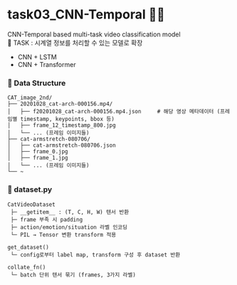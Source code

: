 # task03_CNN-Temporal 🐾🐾
CNN-Temporal based multi-task video classification model   
🔄 TASK : 시계열 정보를 처리할 수 있는 모델로 확장
- CNN + LSTM   
- CNN + Transformer

### 📁 Data Structure
```
CAT_image_2nd/
├── 20201028_cat-arch-000156.mp4/
│   ├── f20201028_cat-arch-000156.mp4.json     # 해당 영상 메타데이터 (프레임별 timestamp, keypoints, bbox 등)
│   ├── frame_12_timestamp_800.jpg
│   └── ... (프레임 이미지들)
├── cat-armstretch-080706/    
│   ├── cat-armstretch-080706.json
│   ├── frame_0.jpg
│   ├── frame_1.jpg
│   └── ... (프레임 이미지들)
└── ~    

```
### 📁 dataset.py
```
CatVideoDataset
 ├─ __getitem__ : (T, C, H, W) 텐서 반환
 ├─ frame 부족 시 padding
 ├─ action/emotion/situation 라벨 인코딩
 └─ PIL → Tensor 변환 transform 적용

get_dataset()
 └─ config로부터 label map, transform 구성 후 dataset 반환

collate_fn()
 └─ batch 단위 텐서 묶기 (frames, 3가지 라벨)
```

